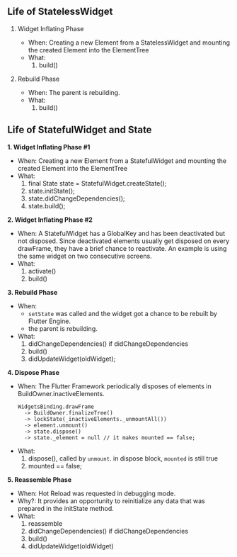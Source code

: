 ## Life of StatelessWidget
1. Widget Inflating Phase
   - When: Creating a new Element from a StatelessWidget and mounting the created Element into the ElementTree
   - What:
      1. build()
      
2. Rebuild Phase
   - When: The parent is rebuilding.
   - What: 
      1. build()


## Life of StatefulWidget and State
**1. Widget Inflating Phase #1**
  - When: Creating a new Element from a StatefulWidget and mounting the created Element into the ElementTree
  - What:
    1. final State state = StatefulWidget.createState();
    2. state.initState();
    3. state.didChangeDependencies();
    4. state.build();
   
**2. Widget Inflating Phase #2**
  - When: A StatefulWidget has a GlobalKey and has been deactivated but not disposed. Since deactivated elements usually get disposed on every drawFrame, they have a brief chance to reactivate. An example is using the same widget on two consecutive screens.
  - What:
    1. activate()
    2. build()
     
**3. Rebuild Phase**
  - When:
    - `setState` was called and the widget got a chance to be rebuilt by Flutter Engine.
    - the parent is rebuilding.
  - What:
    1. didChangeDependencies() if didChangeDependencies
    2. build()
    3. didUpdateWidget(oldWidget);
   
**4. Dispose Phase**
  - When: The Flutter Framework periodically disposes of elements in BuildOwner.inactiveElements.
    ```
    WidgetsBinding.drawFrame
      -> BuildOwner.finalizeTree() 
      -> lockState(_inactiveElements._unmountAll())
      -> element.unmount()
      -> state.dispose()
      -> state._element = null // it makes mounted == false;
    ```
  - What:
      1. dispose(), called by `unmount`. in dispose block, `mounted` is still true
      2. mounted == false; 
      
**5. Reassemble Phase**
  - When: Hot Reload was requested in debugging mode.
  - Why?: It provides an opportunity to reinitialize any data that was prepared in the initState method.
  - What:
      1. reassemble
      1. didChangeDependencies() if didChangeDependencies
      2. build()
      3. didUpdateWidget(oldWidget)